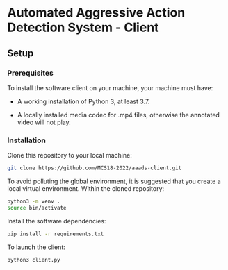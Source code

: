 # Automated Aggressive Action Detection System - Client



## Setup


### Prerequisites

To install the software client on your machine, your machine must have:

* A working installation of Python 3, at least 3.7.

* A locally installed media codec for .mp4 files, otherwise the annotated video will not play.


### Installation

Clone this repository to your local machine:
```bash
git clone https://github.com/MCS18-2022/aaads-client.git
```

To avoid polluting the global environment, it is suggested that you create a local virtual environment. Within the cloned repository:
```bash
python3 -m venv .
source bin/activate
```

Install the software dependencies:
```bash
pip install -r requirements.txt
```

To launch the client:
```bash
python3 client.py
```
